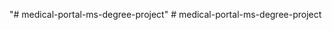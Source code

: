 "# medical-portal-ms-degree-project" 
#   m e d i c a l - p o r t a l - m s - d e g r e e - p r o j e c t  
 